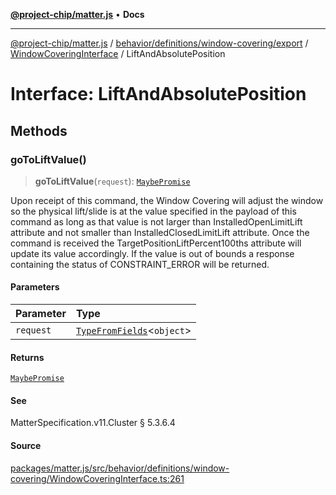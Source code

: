 [**@project-chip/matter.js**](../../../../../../../README.md) • **Docs**

***

[@project-chip/matter.js](../../../../../../../modules.md) / [behavior/definitions/window-covering/export](../../../README.md) / [WindowCoveringInterface](../README.md) / LiftAndAbsolutePosition

# Interface: LiftAndAbsolutePosition

## Methods

### goToLiftValue()

> **goToLiftValue**(`request`): [`MaybePromise`](../../../../../../../util/export/README.md#maybepromiset)

Upon receipt of this command, the Window Covering will adjust the window so the physical lift/slide is at
the value specified in the payload of this command as long as that value is not larger than
InstalledOpenLimitLift attribute and not smaller than InstalledClosedLimitLift attribute. Once the command
is received the TargetPositionLiftPercent100ths attribute will update its value accordingly. If the value is
out of bounds a response containing the status of CONSTRAINT_ERROR will be returned.

#### Parameters

| Parameter | Type |
| :------ | :------ |
| `request` | [`TypeFromFields`](../../../../../../../tlv/export/README.md#typefromfieldsf)\<`object`\> |

#### Returns

[`MaybePromise`](../../../../../../../util/export/README.md#maybepromiset)

#### See

MatterSpecification.v11.Cluster § 5.3.6.4

#### Source

[packages/matter.js/src/behavior/definitions/window-covering/WindowCoveringInterface.ts:261](https://github.com/project-chip/matter.js/blob/7a8cbb56b87d4ccf34bec5a9a95ab40a1711324f/packages/matter.js/src/behavior/definitions/window-covering/WindowCoveringInterface.ts#L261)
